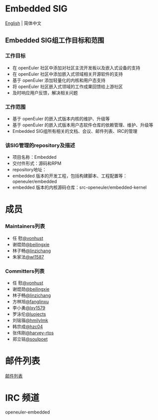 
# Embedded SIG
[English](./sig-embedded.md) | 简体中文

## Embedded SIG组工作目标和范围

### 工作目标
- 在 openEuler 社区中添加对社区主流开发板以及嵌入式设备的支持
- 在 openEuler 社区中添加嵌入式领域相关开源软件的支持
- 基于 openEuler 添加轻量化的内核和用户态支持
- 将 openEuler 社区嵌入式领域的工作成果回馈给上游社区
- 及时响应用户反馈，解决相关问题

### 工作范围
- 基于 openEuler 的嵌入式版本内核的维护、升级等
- 基于 openEuler 的嵌入式版本用户态软件仓库的依赖管理、维护、升级等
- Embedded SIG组所有相关的文档、会议、邮件列表、IRC的管理

 ### 该SIG管理的repository及描述

- 项目名称：Embedded
- 交付件形式：源码和RPM
- repository地址：
- embedded 版本的开发工程，包括构建脚本、工程配置等：openeuler/embedded
- embedded 版本的内核源码仓库：src-openeuler/embedded-kernel


# 成员

### Maintainers列表
- 任  慰[@vonhust](https://gitee.com/vonhust)
- 谢焜勋[@beilingxie](https://gitee.com/beilingxie)
- 林子畅[@linzichang](https://gitee.com/linzichang)
- 朱家法[@wl1587](https://gitee.com/wl1587)

### Committers列表
- 任  慰[@vonhust](https://gitee.com/vonhust)
- 谢焜勋[@beilingxie](https://gitee.com/beilingxie)
- 林子畅[@linzichang](https://gitee.com/linzichang)
- 方林旭[@fanglinxu](https://gitee.com/fanglinxu)
- 李小勇[@lxy1579](https://gitee.com/lxy1579)
- 罗泳伦[@luojects](https://gitee.com/luojects)
- 刘铭锴[@hmilylmk](https://gitee.com/hmilylmk)
- 韩宗成[@hzc04](https://gitee.com/hzc04)
- 张伟刚[@harvey-rtos](https://gitee.com/harvey-rtos)
- 郑立铭[@soulpoet](https://gitee.com/soulpoet)

# 邮件列表

[邮件列表](dev@openeuler.org)

# IRC 频道
openeuler-embedded

